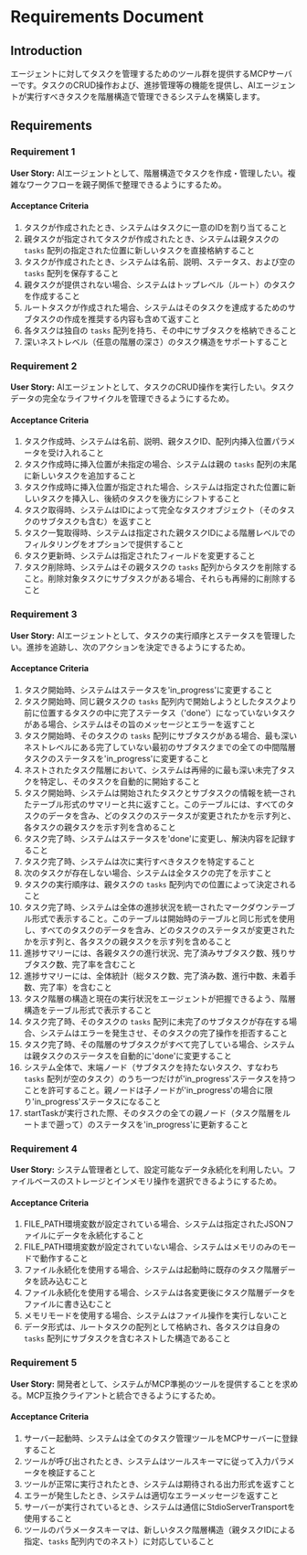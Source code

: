 # Requirements Document

## Introduction

エージェントに対してタスクを管理するためのツール群を提供するMCPサーバーです。タスクのCRUD操作および、進捗管理等の機能を提供し、AIエージェントが実行すべきタスクを階層構造で管理できるシステムを構築します。

## Requirements

### Requirement 1

**User Story:** AIエージェントとして、階層構造でタスクを作成・管理したい。複雑なワークフローを親子関係で整理できるようにするため。

#### Acceptance Criteria

1. タスクが作成されたとき、システムはタスクに一意のIDを割り当てること
2. 親タスクが指定されてタスクが作成されたとき、システムは親タスクの `tasks` 配列の指定された位置に新しいタスクを直接格納すること
3. タスクが作成されたとき、システムは名前、説明、ステータス、および空の `tasks` 配列を保存すること
4. 親タスクが提供されない場合、システムはトップレベル（ルート）のタスクを作成すること
5. ルートタスクが作成された場合、システムはそのタスクを達成するためのサブタスクの作成を推奨する内容も含めて返すこと
6. 各タスクは独自の `tasks` 配列を持ち、その中にサブタスクを格納できること
7. 深いネストレベル（任意の階層の深さ）のタスク構造をサポートすること

### Requirement 2

**User Story:** AIエージェントとして、タスクのCRUD操作を実行したい。タスクデータの完全なライフサイクルを管理できるようにするため。

#### Acceptance Criteria

1. タスク作成時、システムは名前、説明、親タスクID、配列内挿入位置パラメータを受け入れること
2. タスク作成時に挿入位置が未指定の場合、システムは親の `tasks` 配列の末尾に新しいタスクを追加すること
3. タスク作成時に挿入位置が指定された場合、システムは指定された位置に新しいタスクを挿入し、後続のタスクを後方にシフトすること
4. タスク取得時、システムはIDによって完全なタスクオブジェクト（そのタスクのサブタスクも含む）を返すこと
5. タスク一覧取得時、システムは指定された親タスクIDによる階層レベルでのフィルタリングをオプションで提供すること
6. タスク更新時、システムは指定されたフィールドを変更すること
7. タスク削除時、システムはその親タスクの `tasks` 配列からタスクを削除すること。削除対象タスクにサブタスクがある場合、それらも再帰的に削除すること

### Requirement 3

**User Story:** AIエージェントとして、タスクの実行順序とステータスを管理したい。進捗を追跡し、次のアクションを決定できるようにするため。

#### Acceptance Criteria

1. タスク開始時、システムはステータスを'in_progress'に変更すること
2. タスク開始時、同じ親タスクの `tasks` 配列内で開始しようとしたタスクより前に位置するタスクの中に完了ステータス（'done'）になっていないタスクがある場合、システムはその旨のメッセージとエラーを返すこと
3. タスク開始時、そのタスクの `tasks` 配列にサブタスクがある場合、最も深いネストレベルにある完了していない最初のサブタスクまでの全ての中間階層タスクのステータスを'in_progress'に変更すること
4. ネストされたタスク階層において、システムは再帰的に最も深い未完了タスクを特定し、そのタスクを自動的に開始すること
5. タスク開始時、システムは開始されたタスクとサブタスクの情報を統一されたテーブル形式のサマリーと共に返すこと。このテーブルには、すべてのタスクのデータを含み、どのタスクのステータスが変更されたかを示す列と、各タスクの親タスクを示す列を含めること
6. タスク完了時、システムはステータスを'done'に変更し、解決内容を記録すること
7. タスク完了時、システムは次に実行すべきタスクを特定すること
8. 次のタスクが存在しない場合、システムは全タスクの完了を示すこと
9. タスクの実行順序は、親タスクの `tasks` 配列内での位置によって決定されること
10. タスク完了時、システムは全体の進捗状況を統一されたマークダウンテーブル形式で表示すること。このテーブルは開始時のテーブルと同じ形式を使用し、すべてのタスクのデータを含み、どのタスクのステータスが変更されたかを示す列と、各タスクの親タスクを示す列を含めること
11. 進捗サマリーには、各親タスクの進行状況、完了済みサブタスク数、残りサブタスク数、完了率を含むこと
12. 進捗サマリーには、全体統計（総タスク数、完了済み数、進行中数、未着手数、完了率）を含むこと
13. タスク階層の構造と現在の実行状況をエージェントが把握できるよう、階層構造をテーブル形式で表示すること
14. タスク完了時、そのタスクの `tasks` 配列に未完了のサブタスクが存在する場合、システムはエラーを発生させ、そのタスクの完了操作を拒否すること
15. タスク完了時、その階層のサブタスクがすべて完了している場合、システムは親タスクのステータスを自動的に'done'に変更すること
16. システム全体で、末端ノード（サブタスクを持たないタスク、すなわち `tasks` 配列が空のタスク）のうち一つだけが'in_progress'ステータスを持つことを許可すること。親ノードは子ノードが'in_progress'の場合に限り'in_progress'ステータスになること
17. startTaskが実行された際、そのタスクの全ての親ノード（タスク階層をルートまで遡って）のステータスを'in_progress'に更新すること

### Requirement 4

**User Story:** システム管理者として、設定可能なデータ永続化を利用したい。ファイルベースのストレージとインメモリ操作を選択できるようにするため。

#### Acceptance Criteria

1. FILE_PATH環境変数が設定されている場合、システムは指定されたJSONファイルにデータを永続化すること
2. FILE_PATH環境変数が設定されていない場合、システムはメモリのみのモードで動作すること
3. ファイル永続化を使用する場合、システムは起動時に既存のタスク階層データを読み込むこと
4. ファイル永続化を使用する場合、システムは各変更後にタスク階層データをファイルに書き込むこと
5. メモリモードを使用する場合、システムはファイル操作を実行しないこと
6. データ形式は、ルートタスクの配列として格納され、各タスクは自身の `tasks` 配列にサブタスクを含むネストした構造であること

### Requirement 5

**User Story:** 開発者として、システムがMCP準拠のツールを提供することを求める。MCP互換クライアントと統合できるようにするため。

#### Acceptance Criteria

1. サーバー起動時、システムは全てのタスク管理ツールをMCPサーバーに登録すること
2. ツールが呼び出されたとき、システムはツールスキーマに従って入力パラメータを検証すること
3. ツールが正常に実行されたとき、システムは期待される出力形式を返すこと
4. エラーが発生したとき、システムは適切なエラーメッセージを返すこと
5. サーバーが実行されているとき、システムは通信にStdioServerTransportを使用すること
6. ツールのパラメータスキーマは、新しいタスク階層構造（親タスクIDによる指定、`tasks` 配列内でのネスト）に対応していること
